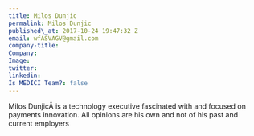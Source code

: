 ```yaml
---
title: Milos Dunjic
permalink: Milos Dunjic
published\_at: 2017-10-24 19:47:32 Z
email: wfASVAGV@gmail.com
company-title: 
Company: 
Image: 
twitter: 
linkedin: 
Is MEDICI Team?: false
---
```


Milos DunjicÂ is a technology executive fascinated with and focused on payments innovation. All opinions are his own and not of his past and current employers